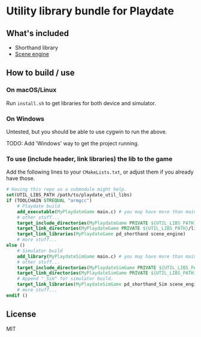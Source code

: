 # Utility library bundle for Playdate

## What's included

* Shorthand library
* [Scene engine](scene_engine/README.md)

## How to build / use

### On macOS/Linux

Run `install.sh` to get libraries for both device and simulator.

### On Windows

Untested, but you should be able to use cygwin to run the above.

TODO: Add 'Windows' way to get the project running.

### To use (include header, link libraries) the lib to the game

Add the following lines to your `CMakeLists.txt`, or adjust them if you already have those.

```cmake
# Having this repo as a submodule might help.
set(UTIL_LIBS_PATH /path/to/playdate_util_libs)
if (TOOLCHAIN STREQUAL "armgcc")
    # Playdate build
    add_executable(MyPlaydateGame main.c) # you may have more than main.c
    # other stuff...
    target_include_directories(MyPlaydateGame PRIVATE ${UTIL_LIBS_PATH}/include)
    target_link_directories(MyPlaydateGame PRIVATE ${UTIL_LIBS_PATH}/lib)
    target_link_libraries(MyPlaydateGame pd_shorthand scene_engine)
    # more stuff...
else ()
    # Simulator build
    add_library(MyPlaydateSimGame main.c) # you may have more than main.c
    # other stuff...
    target_include_directories(MyPlaydateSimGame PRIVATE ${UTIL_LIBS_PATH}/include)
    target_link_directories(MyPlaydateSimGame PRIVATE ${UTIL_LIBS_PATH}/lib)
    # Append "_Sim" for simulator build.
    target_link_libraries(MyPlaydateSimGame pd_shorthand_Sim scene_engine_Sim)
    # more stuff...
endif ()
```

## License

MIT